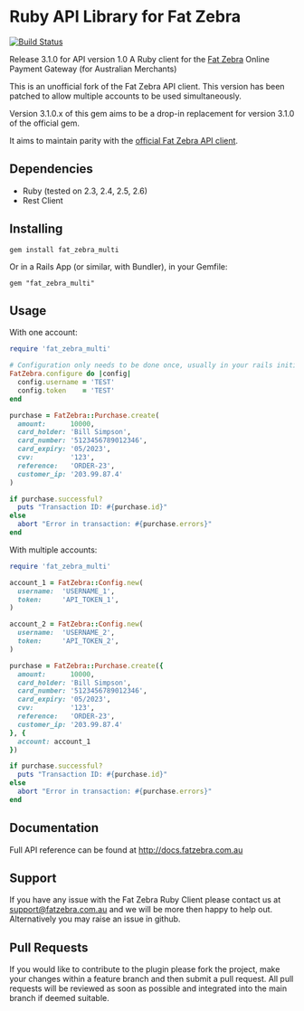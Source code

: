 Ruby API Library for Fat Zebra
==============================

[![Build Status](https://travis-ci.org/supporterhub/fat-zebra-api-client.svg?branch=master)](https://travis-ci.org/supporterhub/fat-zebra-api-client)

Release 3.1.0  for API version 1.0
A Ruby client for the [Fat Zebra](https://www.fatzebra.com.au) Online Payment Gateway (for Australian Merchants)

This is an unofficial fork of the Fat Zebra API client. This version has been patched to allow multiple accounts to be used simultaneously.

Version 3.1.0.x of this gem aims to be a drop-in replacement for version 3.1.0 of the official gem.

It aims to maintain parity with the [official Fat Zebra API client](https://github.com/fatzebra/Ruby-Library).

Dependencies
------------

 * Ruby (tested on 2.3, 2.4, 2.5, 2.6)
 * Rest Client

Installing
----------

    gem install fat_zebra_multi

Or in a Rails App (or similar, with Bundler), in your Gemfile:

    gem "fat_zebra_multi"

Usage
-----

With one account:
```ruby
require 'fat_zebra_multi'

# Configuration only needs to be done once, usually in your rails initializers
FatZebra.configure do |config|
  config.username = 'TEST'
  config.token    = 'TEST'
end

purchase = FatZebra::Purchase.create(
  amount:      10000,
  card_holder: 'Bill Simpson',
  card_number: '5123456789012346',
  card_expiry: '05/2023',
  cvv:         '123',
  reference:   'ORDER-23',
  customer_ip: '203.99.87.4'
)

if purchase.successful?
  puts "Transaction ID: #{purchase.id}"
else
  abort "Error in transaction: #{purchase.errors}"
end
```

With multiple accounts:
```ruby
require 'fat_zebra_multi'

account_1 = FatZebra::Config.new(
  username:  'USERNAME_1',
  token:     'API_TOKEN_1',
)

account_2 = FatZebra::Config.new(
  username:  'USERNAME_2',
  token:     'API_TOKEN_2',
)

purchase = FatZebra::Purchase.create({
  amount:      10000,
  card_holder: 'Bill Simpson',
  card_number: '5123456789012346',
  card_expiry: '05/2023',
  cvv:         '123',
  reference:   'ORDER-23',
  customer_ip: '203.99.87.4'
}, {
  account: account_1
})

if purchase.successful?
  puts "Transaction ID: #{purchase.id}"
else
  abort "Error in transaction: #{purchase.errors}"
end
```


Documentation
-------------

Full API reference can be found at http://docs.fatzebra.com.au

Support
-------
If you have any issue with the Fat Zebra Ruby Client please contact us at support@fatzebra.com.au and we will be more then happy to help out. Alternatively you may raise an issue in github.

Pull Requests
-------------
If you would like to contribute to the plugin please fork the project, make your changes within a feature branch and then submit a pull request. All pull requests will be reviewed as soon as possible and integrated into the main branch if deemed suitable.
